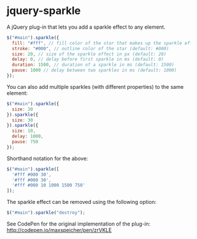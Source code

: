 # jquery-sparkle
A jQuery plug-in that lets you add a sparkle effect to any element.

```javascript
$("#main").sparkle({
  fill: "#fff", // fill color of the star that makes up the sparkle effect (default: #fff)
  stroke: "#000", // outline color of the star (default: #000)
  size: 20, // size of the sparkle effect in px (default: 20)
  delay: 0, // delay before first sparkle in ms (default: 0)
  duration: 1500, // duration of a sparkle in ms (default: 1500)
  pause: 1000 // delay between two sparkles in ms (default: 1000)
});
```

You can also add multiple sparkles (with different properties) to the same element:

```javascript
$("#main").sparkle({
  size: 30
}).sparkle({
  size: 30
}).sparkle({
  size: 10,
  delay: 1000,
  pause: 750
});
```

Shorthand notation for the above:

```javascript
$("#main").sparkle([
  '#fff #000 30',
  '#fff #000 30',
  '#fff #000 10 1000 1500 750'
]);
```

The sparkle effect can be removed using the following option:

```javascript
$("#main").sparkle("destroy");
```

See CodePen for the original implementation of the plug-in: http://codepen.io/maxspeicher/pen/zrVKLE
